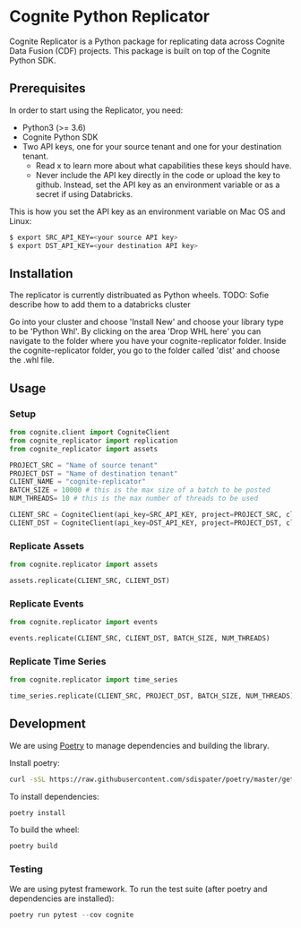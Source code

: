 # Cognite Python Replicator
Cognite Replicator is a Python package for replicating data across Cognite Data Fusion (CDF) projects. This package is
built on top of the Cognite Python SDK.

## Prerequisites
In order to start using the Replicator, you need:
* Python3 (>= 3.6)
* Cognite Python SDK
* Two API keys, one for your source tenant and one for your destination tenant.
    * Read x to learn more about what capabilities these keys should have.
    * Never include the API key directly in the code or upload the key to github.
    Instead, set the API key as an environment variable or as a secret if using Databricks.

This is how you set the API key as an environment variable on Mac OS and Linux:
```bash
$ export SRC_API_KEY=<your source API key>
$ export DST_API_KEY=<your destination API key>
```

## Installation
The replicator is currently distribuated as Python wheels.
TODO: Sofie describe how to add them to a databricks cluster

Go into your cluster and choose 'Install New' and choose your library type to be 'Python Whl'. By clicking on the area 'Drop WHL here' you can navigate to the folder where you have your cognite-replicator folder. Inside the cognite-replicator folder, you go to the folder called 'dist' and choose the .whl file.

## Usage

### Setup
```python
from cognite.client import CogniteClient
from cognite_replicator import replication
from cognite_replicator import assets

PROJECT_SRC = "Name of source tenant"
PROJECT_DST = "Name of destination tenant"
CLIENT_NAME = "cognite-replicator"
BATCH_SIZE = 10000 # this is the max size of a batch to be posted
NUM_THREADS= 10 # this is the max number of threads to be used

CLIENT_SRC = CogniteClient(api_key=SRC_API_KEY, project=PROJECT_SRC, client_name=CLIENT_NAME)
CLIENT_DST = CogniteClient(api_key=DST_API_KEY, project=PROJECT_DST, client_name=CLIENT_NAME, timeout=90)
```

### Replicate Assets
```python
from cognite.replicator import assets

assets.replicate(CLIENT_SRC, CLIENT_DST)
```

### Replicate Events
```python
from cognite.replicator import events

events.replicate(CLIENT_SRC, CLIENT_DST, BATCH_SIZE, NUM_THREADS)
```

### Replicate Time Series
```python
from cognite.replicator import time_series

time_series.replicate(CLIENT_SRC, PROJECT_DST, BATCH_SIZE, NUM_THREADS)
```

## Development
We are using [Poetry](https://poetry.eustace.io/) to manage dependencies and building the library.

Install poetry:
```bash
curl -sSL https://raw.githubusercontent.com/sdispater/poetry/master/get-poetry.py | python
```

To install dependencies:
```bash
poetry install
```

To build the wheel:
```bash
poetry build
```

### Testing
We are using pytest framework. To run the test suite (after poetry and dependencies are installed):

```python
poetry run pytest --cov cognite
```
